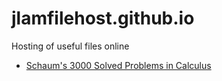 # jlamfilehost.github.io
Hosting of useful files online

- [Schaum's 3000 Solved Problems in Calculus](3000_solved_problems_in_calculus.pdf)
